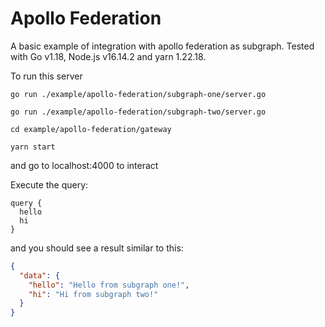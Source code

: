 # Apollo Federation

A basic example of integration with apollo federation as subgraph. Tested with Go v1.18, Node.js v16.14.2 and yarn 1.22.18.

To run this server

`go run ./example/apollo-federation/subgraph-one/server.go`

`go run ./example/apollo-federation/subgraph-two/server.go`

`cd example/apollo-federation/gateway`

`yarn start`

and go to localhost:4000 to interact

Execute the query:

```
query {
  hello
  hi
}
```

and you should see a result similar to this:

```json
{
  "data": {
    "hello": "Hello from subgraph one!",
    "hi": "Hi from subgraph two!"
  }
}
```
